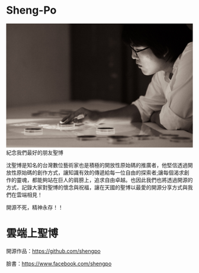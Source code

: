 Sheng-Po
========
![alt tag](https://github.com/aluanwang/Sheng-Po/blob/master/img/shengpo.jpg?raw=true)
紀念我們最好的朋友聖博

沈聖博是知名的台灣數位藝術家也是積極的開放性原始碼的推廣者，他堅信透過開放性原始碼的創作方式，讓知識有效的傳遞給每一位自由的探索者;讓每個渴求創作的靈魂，都能夠站在巨人的肩膀上，追求自由卓越。也因此我們也將透過開源的方式，記錄大家對聖博的懷念與祝福，讓在天國的聖博以最愛的開源分享方式與我們在雲端相見！

開源不死，精神永存！！

雲端上聖博
========
開源作品：https://github.com/shengpo

臉書：https://www.facebook.com/shengpo

